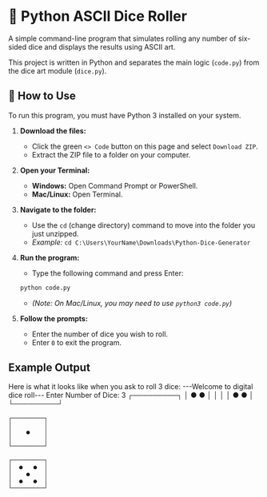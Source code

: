 # 🎲 Python ASCII Dice Roller

A simple command-line program that simulates rolling any number of six-sided dice and displays the results using ASCII art.

This project is written in Python and separates the main logic (`code.py`) from the dice art module (`dice.py`).


## 🚀 How to Use

To run this program, you must have Python 3 installed on your system.

1.  **Download the files:**
    * Click the green `<> Code` button on this page and select `Download ZIP`.
    * Extract the ZIP file to a folder on your computer.

2.  **Open your Terminal:**
    * **Windows:** Open Command Prompt or PowerShell.
    * **Mac/Linux:** Open Terminal.

3.  **Navigate to the folder:**
    * Use the `cd` (change directory) command to move into the folder you just unzipped.
    * *Example:* `cd C:\Users\YourName\Downloads\Python-Dice-Generator`

4.  **Run the program:**
    * Type the following command and press Enter:
    ```sh
    python code.py
    ```
    * *(Note: On Mac/Linux, you may need to use `python3 code.py`)*

5.  **Follow the prompts:**
    * Enter the number of dice you wish to roll.
    * Enter `0` to exit the program.

## Example Output

Here is what it looks like when you ask to roll 3 dice:
---Welcome to digital dice roll--- Enter Number of Dice: 3
    ┌─────────┐
    │  ●   ●  │
    │         │
    │  ●   ●  │
    └─────────┘

    ┌─────────┐
    │         │
    │    ●    │
    │         │
    └─────────┘

    ┌─────────┐
    │  ●   ●  │ 
    │    ●    │ 
    │  ●   ●  │ 
    └─────────┘